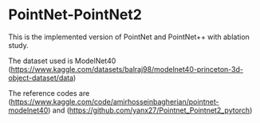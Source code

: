 # PointNet-PointNet2

This is the implemented version of PointNet and PointNet++ with ablation study.

The dataset used is ModelNet40 (https://www.kaggle.com/datasets/balraj98/modelnet40-princeton-3d-object-dataset/data)

The reference codes are (https://www.kaggle.com/code/amirhosseinbagherian/pointnet-modelnet40) and (https://github.com/yanx27/Pointnet_Pointnet2_pytorch)